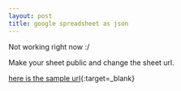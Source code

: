 ```yaml
---
layout: post
title: google spreadsheet as json
---
```

Not working right now :/

Make your sheet public and change the sheet url.

[here is the sample url](https://spreadsheets.google.com/feeds/list/17UFRY5IHNNA08M3C6J7KLl_mtZxYNtiZNJ3aPXhfEaM/od6/public/basic?hl=en_US&alt=json){:target=_blank}

